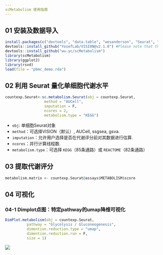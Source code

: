 ```yaml
---
scMetabolism 使用指南
---
```


## 01 安装及数据导入
```R
install.packages(c("devtools", "data.table", "wesanderson", "Seurat", "devtools", "AUCell", "GSEABase", "GSVA", "ggplot2","rsvd"))
devtools::install_github("YosefLab/VISION@v2.1.0") #Please note that the version would be v2.1.0
devtools::install_github("wu-yc/scMetabolism")
library(scMetabolism)
library(ggplot2)
library(rsvd)
load(file = "pbmc_demo.rda")
```

## 02 利用 Seurat 量化单细胞代谢水平
```R
countexp.Seurat<-sc.metabolism.Seurat(obj = countexp.Seurat, 
                  method = "AUCell", 
                  imputation = F, 
                  ncores = 2, 
                  metabolism.type = "KEGG")

```
- `obj`: 单细胞Seurat对象
- `method`：可选择VISION（默认）, AUCell, ssgsea, gsva.
- `imputation`：允许用户选择是否在代谢评分前对其数据进行估算.
- `ncores`：并行计算线程数.
- `metabolism.type`：可选择 `KEGG`（85条通路）或 `REACTOME`（82条通路）

## 03 提取代谢评分
```R
metabolism.matrix <- countexp.Seurat@assays$METABOLISM$score
```
## 04 可视化
### 04-1 Dimplot点图：特定pathway的umap降维可视化
```R
DimPlot.metabolism(obj = countexp.Seurat, 
          pathway = "Glycolysis / Gluconeogenesis", 
          dimention.reduction.type = "umap", 
          dimention.reduction.run = F, 
          size = 1)
```
![](./scmetabolism_dimplot)
